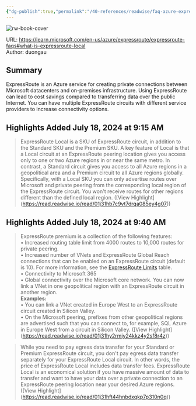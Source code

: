 ```yaml
---
{"dg-publish":true,"permalink":"/40-references/readwise/faq-azure-express-route/","tags":["rw/articles"]}
---
```



![rw-book-cover](https://learn.microsoft.com/en-us/media/open-graph-image.png)

URL: <https://learn.microsoft.com/en-us/azure/expressroute/expressroute-faqs#what-is-expressroute-local>  
Author: duongau

## Summary

ExpressRoute is an Azure service for creating private connections between Microsoft datacenters and on-premises infrastructure. Using ExpressRoute can lead to cost savings compared to transferring data over the public Internet. You can have multiple ExpressRoute circuits with different service providers to increase connectivity options.

## Highlights Added July 18, 2024 at 9:15 AM

> ExpressRoute Local is a SKU of ExpressRoute circuit, in addition to the Standard SKU and the Premium SKU. A key feature of Local is that a Local circuit at an ExpressRoute peering location gives you access only to one or two Azure regions in or near the same metro. In contrast, a Standard circuit gives you access to all Azure regions in a geopolitical area and a Premium circuit to all Azure regions globally. Specifically, with a Local SKU you can only advertise routes over Microsoft and private peering from the corresponding local region of the ExpressRoute circuit. You won't receive routes for other regions different than the defined local region. ([View Highlight] (<https://read.readwise.io/read/01j31hb7c9vt7drqa085ey4g07>))

## Highlights Added July 18, 2024 at 9:40 AM

> ExpressRoute premium is a collection of the following features:  
> • Increased routing table limit from 4000 routes to 10,000 routes for private peering.  
> • Increased number of VNets and ExpressRoute Global Reach connections that can be enabled on an ExpressRoute circuit (default is 10). For more information, see the [ExpressRoute Limits](https://learn.microsoft.com/en-us/azure/expressroute/expressroute-faqs#limits) table.  
> • Connectivity to Microsoft 365  
> • Global connectivity over the Microsoft core network. You can now link a VNet in one geopolitical region with an ExpressRoute circuit in another region.  
> **Examples:**  
> • You can link a VNet created in Europe West to an ExpressRoute circuit created in Silicon Valley.  
> • On the Microsoft peering, prefixes from other geopolitical regions are advertised such that you can connect to, for example, SQL Azure in Europe West from a circuit in Silicon Valley. ([View Highlight] (<https://read.readwise.io/read/01j31hy2rmjy24kkz4y2sf8r4z>))

> While you need to pay egress data transfer for your Standard or Premium ExpressRoute circuit, you don't pay egress data transfer separately for your ExpressRoute Local circuit. In other words, the price of ExpressRoute Local includes data transfer fees. ExpressRoute Local is an economical solution if you have massive amount of data to transfer and want to have your data over a private connection to an ExpressRoute peering location near your desired Azure regions. ([View Highlight] (<https://read.readwise.io/read/01j31hft44hnbdxqkp7p310n0q>))
